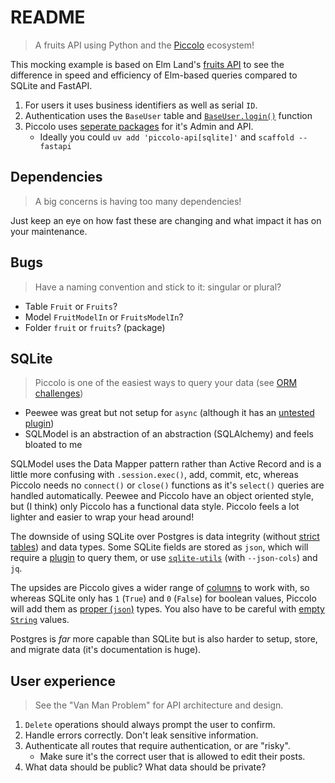 # README

> A fruits API using Python and the [Piccolo](https://piccolo-orm.com/) ecosystem!

This mocking example is based on Elm Land's [fruits API](https://github.com/elm-land/elm-land/tree/main/examples/06-query-parameters) to see the difference in speed and efficiency of Elm-based queries compared to SQLite and FastAPI.

1. For users it uses business identifiers as well as serial `ID`.
2. Authentication uses the `BaseUser` table and [`BaseUser.login()`](https://piccolo-orm.readthedocs.io/en/latest/piccolo/authentication/baseuser.html#login-login-sync) function
3. Piccolo uses [seperate packages](https://github.com/piccolo-orm/piccolo/issues/1272) for it's Admin and API.
    - Ideally you could `uv add 'piccolo-api[sqlite]'` and `scaffold --fastapi`


## Dependencies

> A big concerns is having too many dependencies!

Just keep an eye on how fast these are changing and what impact it has on your maintenance.


## Bugs

> Have a naming convention and stick to it: singular or plural?

- Table `Fruit` or `Fruits`?
- Model `FruitModelIn` or `FruitsModelIn`?
- Folder `fruit` or `fruits`? (package)


## SQLite

> Piccolo is one of the easiest ways to query your data (see [ORM challenges](https://piccolo-orm.com/blog/orm-design-challenges/))

- Peewee was great but not setup for `async` (although it has an [untested plugin](https://peewee-async.readthedocs.io/en/latest/index.html))
- SQLModel is an abstraction of an abstraction (SQLAlchemy) and feels bloated to me

SQLModel uses the Data Mapper pattern rather than Active Record and is a little more confusing with `.session.exec()`, add, commit, etc, whereas Piccolo needs no `connect()` or `close()` functions as it's `select()` queries are handled automatically. Peewee and Piccolo have an object oriented style, but (I think) only Piccolo has a functional data style. Piccolo feels a lot lighter and easier to wrap your head around!

The downside of using SQLite over Postgres is data integrity (without [strict tables](https://www.sqlite.org/stricttables.html)) and data types. Some SQLite fields are stored as `json`, which will require a [plugin](https://sqlite.org/json1.html) to query them, or use [`sqlite-utils`](https://sqlite-utils.datasette.io/en/stable/cli-reference.html) (with `--json-cols`) and `jq`.
    
The upsides are Piccolo gives a wider range of [columns](https://piccolo-orm.readthedocs.io/en/latest/piccolo/schema/column_types.html) to work with, so whereas SQLite only has `1` (`True`) and `0` (`False`) for boolean values, Piccolo will add them as [proper (`json`)](https://github.com/piccolo-orm/piccolo/issues/1257) types. You also have to be careful with [empty `String`](https://github.com/piccolo-orm/piccolo/issues/353) values.

Postgres is _far_ more capable than SQLite but is also harder to setup, store, and migrate data (it's documentation is huge).


## User experience

> See the "Van Man Problem" for API architecture and design.

1. `Delete` operations should always prompt the user to confirm.
2. Handle errors correctly. Don't leak sensitive information.
3. Authenticate all routes that require authentication, or are "risky".
    - Make sure it's the correct user that is allowed to edit their posts.
4. What data should be public? What data should be private?
